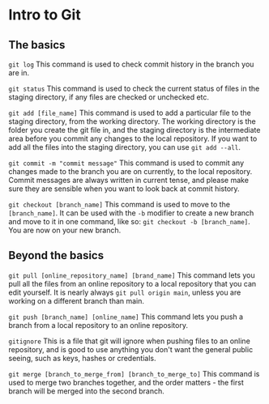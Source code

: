 # Intro to Git

## The basics

`git log` This command is used to check commit history in the branch you are in.

`git status` This command is used to check the current status of files in the staging directory, if any files are checked or unchecked etc.

`git add [file_name]` This command is used to add a particular file to the staging directory, from the working directory. The working directory is the folder you create the git file in, and the staging directory is the intermediate area before you commit any changes to the local repository. If you want to add all the files into the staging directory, you can use `git add --all`.

`git commit -m "commit message"` This command is used to commit any changes made to the branch you are on currently, to the local repository. Commit messages are always written in current tense, and please make sure they are sensible when you want to look back at commit history.

`git checkout [branch_name]` This command is used to move to the `[branch_name]`. It can be used with the `-b` modifier to create a new branch and move to it in one command, like so: `git checkout -b [branch_name]`. You are now on your new branch.

## Beyond the basics

`git pull [online_repository_name] [brand_name]` This command lets you pull all the files from an online repository to a local repository that you can edit yourself. It is nearly always `git pull origin main`, unless you are working on a different branch than main.

`git push [branch_name] [online_name]` This command lets you push a branch from a local repository to an online repository.

`gitignore` This is a file that git will ignore when pushing files to an online repository, and is good to use anything you don't want the general public seeing, such as keys, hashes or credentials.

`git merge [branch_to_merge_from] [branch_to_merge_to]` This command is used to merge two branches together, and the order matters - the first branch will be merged into the second branch.

